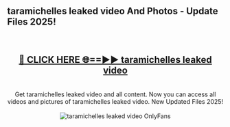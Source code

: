 <h2>taramichelles leaked video And Photos - Update Files 2025!</h2>
<br>
<div align="center">
<h2><a href="https://top-ai-tools.click/QrbHav" rel="nofollow">🔴 CLICK HERE 🌐==►► taramichelles leaked video</a></h2>
<br>
Get taramichelles leaked video and all content. Now you can access all videos and pictures of taramichelles leaked video. New Updated Files 2025!
<br>
<br>
<a href="https://top-ai-tools.click/QrbHav" rel="nofollow" data-target="animated-image.originalLink"><img src="https://i.ibb.co.com/WyWwxjT/player-gif2.gif" alt="taramichelles leaked video OnlyFans" style="max-width: 100%; display: inline-block;" data-target="animated-image.originalImage"></a>
</div>
<br>